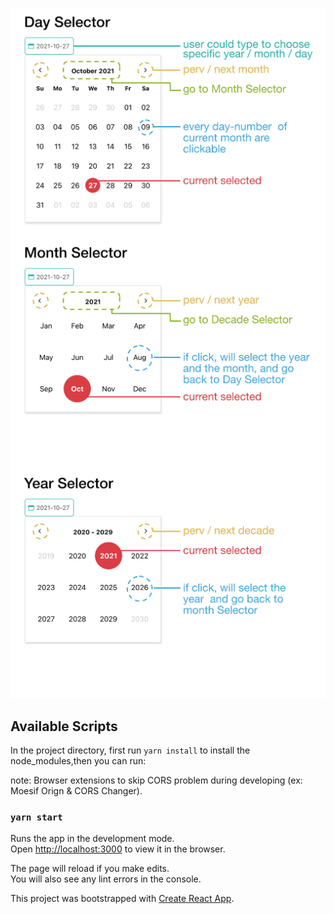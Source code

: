 ![](./assets/day.jpg)
![](./assets/month.jpg)
![](./assets/year.jpg)

## Available Scripts

In the project directory, first run `yarn install` to install the node_modules,then you can run:

note: Browser extensions to skip CORS problem during developing (ex: Moesif Orign & CORS Changer).

### `yarn start`

Runs the app in the development mode.\
Open [http://localhost:3000](http://localhost:3000) to view it in the browser.

The page will reload if you make edits.\
You will also see any lint errors in the console.

This project was bootstrapped with [Create React App](https://github.com/facebook/create-react-app).
